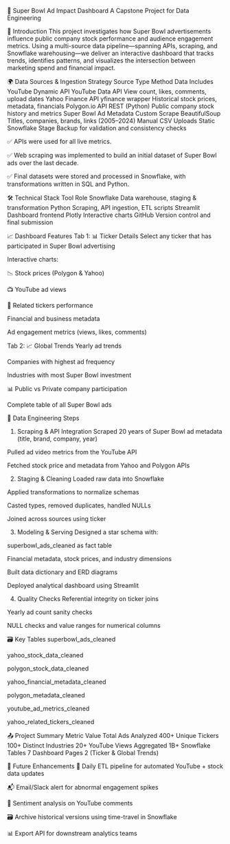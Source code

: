 🏈 Super Bowl Ad Impact Dashboard
A Capstone Project for Data Engineering

📖 Introduction
This project investigates how Super Bowl advertisements influence public company stock performance and audience engagement metrics. Using a multi-source data pipeline—spanning APIs, scraping, and Snowflake warehousing—we deliver an interactive dashboard that tracks trends, identifies patterns, and visualizes the intersection between marketing spend and financial impact.

🌍 Data Sources & Ingestion Strategy
Source	Type	Method	Data Includes
YouTube	Dynamic API	YouTube Data API	View count, likes, comments, upload dates
Yahoo Finance	API	yfinance wrapper	Historical stock prices, metadata, financials
Polygon.io	API	REST (Python)	Public company stock history and metrics
Super Bowl Ad Metadata	Custom Scrape	BeautifulSoup	Titles, companies, brands, links (2005–2024)
Manual CSV Uploads	Static	Snowflake Stage	Backup for validation and consistency checks

✅ APIs were used for all live metrics.

✅ Web scraping was implemented to build an initial dataset of Super Bowl ads over the last decade.

✅ Final datasets were stored and processed in Snowflake, with transformations written in SQL and Python.

🛠️ Technical Stack
Tool	Role
Snowflake	Data warehouse, staging & transformation
Python	Scraping, API ingestion, ETL scripts
Streamlit	Dashboard frontend
Plotly	Interactive charts
GitHub	Version control and final submission

📈 Dashboard Features
Tab 1: 📊 Ticker Details
Select any ticker that has participated in Super Bowl advertising

Interactive charts:

📉 Stock prices (Polygon & Yahoo)

📺 YouTube ad views

🔁 Related tickers performance

Financial and business metadata

Ad engagement metrics (views, likes, comments)

Tab 2: 📈 Global Trends
Yearly ad trends

Companies with highest ad frequency

Industries with most Super Bowl investment

📊 Public vs Private company participation

Complete table of all Super Bowl ads

🧪 Data Engineering Steps
1. Scraping & API Integration
Scraped 20 years of Super Bowl ad metadata (title, brand, company, year)

Pulled ad video metrics from the YouTube API

Fetched stock price and metadata from Yahoo and Polygon APIs

2. Staging & Cleaning
Loaded raw data into Snowflake

Applied transformations to normalize schemas

Casted types, removed duplicates, handled NULLs

Joined across sources using ticker

3. Modeling & Serving
Designed a star schema with:

superbowl_ads_cleaned as fact table

Financial metadata, stock prices, and industry dimensions

Built data dictionary and ERD diagrams

Deployed analytical dashboard using Streamlit

4. Quality Checks
Referential integrity on ticker joins

Yearly ad count sanity checks

NULL checks and value ranges for numerical columns

🗃️ Key Tables
superbowl_ads_cleaned

yahoo_stock_data_cleaned

polygon_stock_data_cleaned

yahoo_financial_metadata_cleaned

polygon_metadata_cleaned

youtube_ad_metrics_cleaned

yahoo_related_tickers_cleaned

📤 Project Summary
Metric	Value
Total Ads Analyzed	400+
Unique Tickers	100+
Distinct Industries	20+
YouTube Views Aggregated	1B+
Snowflake Tables	7
Dashboard Pages	2 (Ticker & Global Trends)

📆 Future Enhancements
🚀 Daily ETL pipeline for automated YouTube + stock data updates

📬 Email/Slack alert for abnormal engagement spikes

🧠 Sentiment analysis on YouTube comments

🗃️ Archive historical versions using time-travel in Snowflake

📊 Export API for downstream analytics teams

